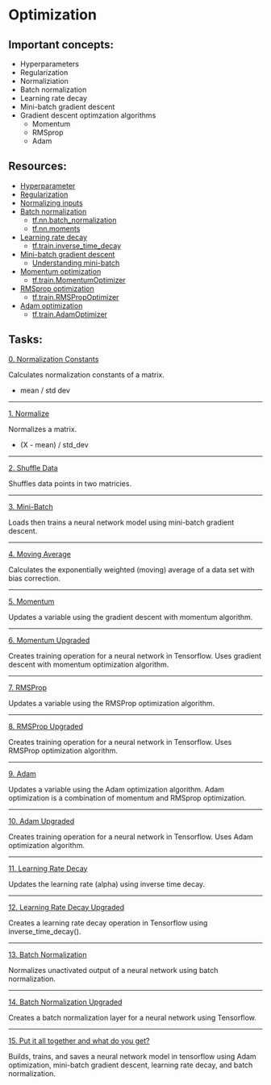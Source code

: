 # Optimization

## Important concepts:
* Hyperparameters
* Regularization
* Normaliziation
* Batch normalization
* Learning rate decay
* Mini-batch gradient descent
* Gradient descent optimzation algorithms
    * Momentum
    * RMSprop
    * Adam

## Resources:
* [Hyperparameter](https://en.wikipedia.org/wiki/Hyperparameter_(machine_learning) "Hyperparameter")
* [Regularization](https://www.youtube.com/watch?v=6g0t3Phly2M&list=PLkDaE6sCZn6Hn0vK8co82zjQtt3T2Nkqc&index=4 "Regularization")
* [Normalizing inputs](https://www.youtube.com/watch?v=FDCfw-YqWTE&list=PLkDaE6sCZn6Hn0vK8co82zjQtt3T2Nkqc&index=9 "Normalizing inputs")
* [Batch normalization](https://www.youtube.com/watch?v=tNIpEZLv_eg&list=PLkDaE6sCZn6Hn0vK8co82zjQtt3T2Nkqc&index=27 "Batch normalization")
    * [tf.nn.batch_normalization](https://github.com/tensorflow/docs/blob/r1.12/site/en/api_docs/python/tf/nn/batch_normalization.md "tf.nn.batch_normalization")
    * [tf.nn.moments](https://github.com/tensorflow/docs/blob/r1.12/site/en/api_docs/python/tf/nn/moments.md "tf.nn.moments")
* [Learning rate decay](https://www.youtube.com/watch?v=QzulmoOg2JE&list=PLkDaE6sCZn6Hn0vK8co82zjQtt3T2Nkqc&index=24 "Learning rate decay")
    * [tf.train.inverse_time_decay](https://github.com/tensorflow/docs/blob/r1.12/site/en/api_docs/python/tf/train/inverse_time_decay.md "tf.train.inverse_time_decay")
* [Mini-batch gradient descent](https://www.youtube.com/watch?v=4qJaSmvhxi8&list=PLkDaE6sCZn6Hn0vK8co82zjQtt3T2Nkqc&index=15 "Mini-batch gradient descent")
    * [Understanding mini-batch](https://www.youtube.com/watch?v=-_4Zi8fCZO4&list=PLkDaE6sCZn6Hn0vK8co82zjQtt3T2Nkqc&index=16 "Understanding mini-batch")
* [Momentum optimization](https://www.youtube.com/watch?v=k8fTYJPd3_I&list=PLkDaE6sCZn6Hn0vK8co82zjQtt3T2Nkqc&index=20 "Momentum optimization")
    * [tf.train.MomentumOptimizer](https://github.com/tensorflow/docs/blob/r1.12/site/en/api_docs/python/tf/train/MomentumOptimizer.md "tf.train.MomentumOptimizer")
* [RMSprop optimization](https://www.youtube.com/watch?v=_e-LFe_igno&list=PLkDaE6sCZn6Hn0vK8co82zjQtt3T2Nkqc&index=21 "RMSprop optimization")
    * [tf.train.RMSPropOptimizer](https://github.com/tensorflow/docs/blob/r1.12/site/en/api_docs/python/tf/train/RMSPropOptimizer.md "tf.train.RMSPropOptimizer")
* [Adam optimization](https://www.youtube.com/watch?v=JXQT_vxqwIs&list=PLkDaE6sCZn6Hn0vK8co82zjQtt3T2Nkqc&index=22 "Adam optimization")
    * [tf.train.AdamOptimizer](https://github.com/tensorflow/docs/blob/r1.12/site/en/api_docs/python/tf/train/AdamOptimizer.md "tf.train.AdamOptimizer")

## Tasks:
[0. Normalization Constants](https://github.com/kyle-gross/holbertonschool-machine_learning/blob/main/supervised_learning/0x01-optimization/0-norm_constants.py "0. Normalization Constants")

Calculates normalization constants of a matrix.
* mean / std dev

---
[1. Normalize](https://github.com/kyle-gross/holbertonschool-machine_learning/blob/main/supervised_learning/0x01-optimization/1-normalize.py "1. Normalize")

Normalizes a matrix.
* (X - mean) / std_dev

---
[2. Shuffle Data](https://github.com/kyle-gross/holbertonschool-machine_learning/blob/main/supervised_learning/0x01-optimization/2-shuffle_data.py "2. Shuffle Data")

Shuffles data points in two matricies.

---
[3. Mini-Batch](https://github.com/kyle-gross/holbertonschool-machine_learning/blob/main/supervised_learning/0x01-optimization/3-mini_batch.py "3. Mini-Batch")

Loads then trains a neural network model using mini-batch gradient descent.

---
[4. Moving Average](https://github.com/kyle-gross/holbertonschool-machine_learning/blob/main/supervised_learning/0x01-optimization/4-moving_average.py "4. Moving Average")

Calculates the exponentially weighted (moving) average of a data set with bias correction.

---
[5. Momentum](https://github.com/kyle-gross/holbertonschool-machine_learning/blob/main/supervised_learning/0x01-optimization/5-momentum.py "5. Momentum")

Updates a variable using the gradient descent with momentum algorithm.

---
[6. Momentum Upgraded](https://github.com/kyle-gross/holbertonschool-machine_learning/blob/main/supervised_learning/0x01-optimization/6-momentum.py "6. Momentum Upgraded")

Creates training operation for a neural network in Tensorflow. Uses gradient descent with momentum optimization algorithm.

---
[7. RMSProp](https://github.com/kyle-gross/holbertonschool-machine_learning/blob/main/supervised_learning/0x01-optimization/7-RMSProp.py "7. RMSProp")

Updates a variable using the RMSProp optimization algorithm.

---
[8. RMSProp Upgraded](https://github.com/kyle-gross/holbertonschool-machine_learning/blob/main/supervised_learning/0x01-optimization/8-RMSProp.py "8. RMSProp Upgraded")

Creates training operation for a neural network in Tensorflow. Uses RMSProp optimization algorithm.

---
[9. Adam](https://github.com/kyle-gross/holbertonschool-machine_learning/blob/main/supervised_learning/0x01-optimization/9-Adam.py "9. Adam")

Updates a variable using the Adam optimization algorithm. Adam optimization is a combination of momentum and RMSprop optimization.

---
[10. Adam Upgraded](https://github.com/kyle-gross/holbertonschool-machine_learning/blob/main/supervised_learning/0x01-optimization/10-Adam.py "10. Adam Upgraded")

Creates training operation for a neural network in Tensorflow. Uses Adam optimization algorithm.

---
[11. Learning Rate Decay](https://github.com/kyle-gross/holbertonschool-machine_learning/blob/main/supervised_learning/0x01-optimization/11-learning_rate_decay.py "11. Learning Rate Decay")

Updates the learning rate (alpha) using inverse time decay.

---
[12. Learning Rate Decay Upgraded](https://github.com/kyle-gross/holbertonschool-machine_learning/blob/main/supervised_learning/0x01-optimization/12-learning_rate_decay.py "12. Learning Rate Decay Upgraded")

Creates a learning rate decay operation in Tensorflow using inverse_time_decay().

---
[13. Batch Normalization](https://github.com/kyle-gross/holbertonschool-machine_learning/blob/main/supervised_learning/0x01-optimization/13-batch_norm.py "13. Batch Normalization")

Normalizes unactivated output of a neural network using batch normalization.

---
[14. Batch Normalization Upgraded](https://github.com/kyle-gross/holbertonschool-machine_learning/blob/main/supervised_learning/0x01-optimization/14-batch_norm.py "14. Batch Normalization Upgraded")

Creates a batch normalization layer for a neural network using Tensorflow.

---
[15. Put it all together and what do you get?](https://github.com/kyle-gross/holbertonschool-machine_learning/blob/main/supervised_learning/0x01-optimization/15-model.py "15. Put it all together and what do you get?")

Builds, trains, and saves a neural network model in tensorflow using Adam optimization, mini-batch gradient descent, learning rate decay, and batch normalization.
